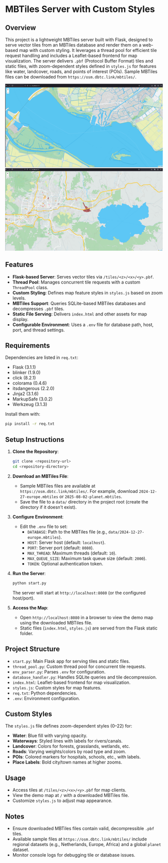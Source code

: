 # MBTiles Server with Custom Styles

## Overview
This project is a lightweight MBTiles server built with Flask, designed to serve vector tiles from an MBTiles database and render them on a web-based map with custom styling. It leverages a thread pool for efficient tile request handling and includes a Leaflet-based frontend for map visualization. The server delivers `.pbf` (Protocol Buffer Format) tiles and static files, with zoom-dependent styles defined in `styles.js` for features like water, landcover, roads, and points of interest (POIs). Sample MBTiles files can be downloaded from `https://osm.dbtc.link/mbtiles/`.

![alt text](screenshot/1.PNG)
![alt text](screenshot/2.PNG)

## Features
- **Flask-based Server**: Serves vector tiles via `/tiles/<z>/<x>/<y>.pbf`.
- **Thread Pool**: Manages concurrent tile requests with a custom `ThreadPool` class.
- **Custom Styling**: Defines map feature styles in `styles.js` based on zoom levels.
- **MBTiles Support**: Queries SQLite-based MBTiles databases and decompresses `.pbf` tiles.
- **Static File Serving**: Delivers `index.html` and other assets for map display.
- **Configurable Environment**: Uses a `.env` file for database path, host, port, and thread settings.

## Requirements
Dependencies are listed in `req.txt`:
- Flask (3.1.1)
- blinker (1.9.0)
- click (8.2.1)
- colorama (0.4.6)
- itsdangerous (2.2.0)
- Jinja2 (3.1.6)
- MarkupSafe (3.0.2)
- Werkzeug (3.1.3)

Install them with:
```bash
pip install -r req.txt
```

## Setup Instructions
1. **Clone the Repository**:
   ```bash
   git clone <repository-url>
   cd <repository-directory>
   ```

2. **Download an MBTiles File**:
   - Sample MBTiles files are available at `https://osm.dbtc.link/mbtiles/`. For example, download `2024-12-27-europe.mbtiles` or `2025-08-02-planet.mbtiles`.
   - Save the file to a `data/` directory in the project root (create the directory if it doesn’t exist).

3. **Configure Environment**:
   - Edit the `.env` file to set:
     - `DATABASE`: Path to the MBTiles file (e.g., `data/2024-12-27-europe.mbtiles`).
     - `HOST`: Server host (default: `localhost`).
     - `PORT`: Server port (default: `8080`).
     - `MAX_THREAD`: Maximum threads (default: `10`).
     - `MAX_QUEUE_SIZE`: Maximum task queue size (default: `2000`).
     - `TOKEN`: Optional authentication token.

4. **Run the Server**:
   ```bash
   python start.py
   ```
   The server will start at `http://localhost:8080` (or the configured host/port).

5. **Access the Map**:
   - Open `http://localhost:8080` in a browser to view the demo map using the downloaded MBTiles file.
   - Static files (`index.html`, `styles.js`) are served from the Flask static folder.

## Project Structure
- `start.py`: Main Flask app for serving tiles and static files.
- `thread_pool.py`: Custom thread pool for concurrent tile requests.
- `env_parser.py`: Parses `.env` for configuration.
- `database_handler.py`: Handles SQLite queries and tile decompression.
- `index.html`: Leaflet-based frontend for map visualization.
- `styles.js`: Custom styles for map features.
- `req.txt`: Python dependencies.
- `.env`: Environment configuration.

## Custom Styles
The `styles.js` file defines zoom-dependent styles (0–22) for:
- **Water**: Blue fill with varying opacity.
- **Waterways**: Styled lines with labels for rivers/canals.
- **Landcover**: Colors for forests, grasslands, wetlands, etc.
- **Roads**: Varying weights/colors by road type and zoom.
- **POIs**: Colored markers for hospitals, schools, etc., with labels.
- **Place Labels**: Bold city/town names at higher zooms.

## Usage
- Access tiles at `/tiles/<z>/<x>/<y>.pbf` for map clients.
- View the demo map at `/` with a downloaded MBTiles file.
- Customize `styles.js` to adjust map appearance.

## Notes
- Ensure downloaded MBTiles files contain valid, decompressible `.pbf` tiles.
- Available sample files at `https://osm.dbtc.link/mbtiles/` include regional datasets (e.g., Netherlands, Europe, Africa) and a global `planet` dataset.
- Monitor console logs for debugging tile or database issues.